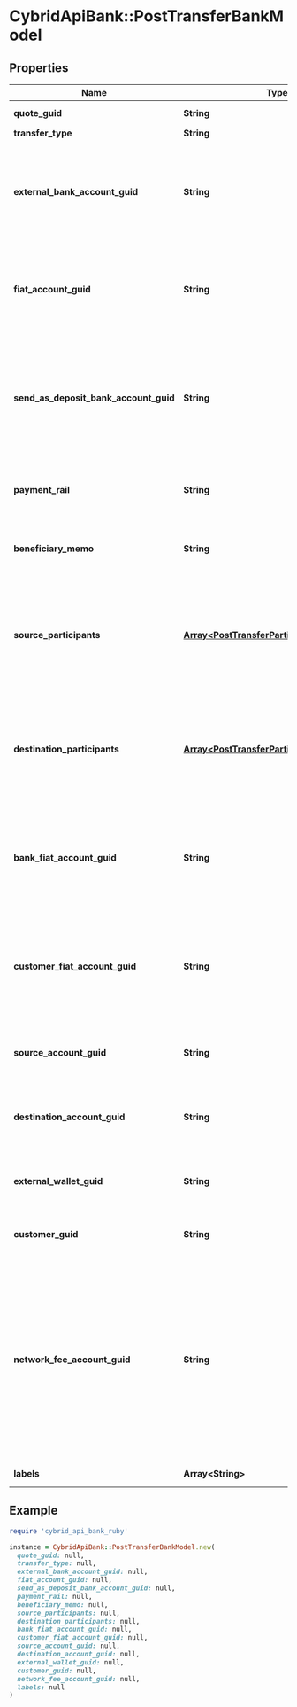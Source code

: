# CybridApiBank::PostTransferBankModel

## Properties

| Name | Type | Description | Notes |
| ---- | ---- | ----------- | ----- |
| **quote_guid** | **String** | The associated quote&#39;s identifier. |  |
| **transfer_type** | **String** | The type of transfer. |  |
| **external_bank_account_guid** | **String** | The customer&#39;s &#39;plaid&#39; or &#39;plaid_processor_token&#39; external bank account&#39;s identifier. Required when transfer_type is funding or transfer_type is instant_funding. | [optional] |
| **fiat_account_guid** | **String** | The identifier for the fiat account to use for the transfer. Required if the customer or bank has multiple fiat accounts. Optional when transfer_type is funding. | [optional] |
| **send_as_deposit_bank_account_guid** | **String** | The deposit bank account&#39;s identifier. Only valid for withdrawals. The deposit bank account must be owned by the customer or bank initiating the transfer. Optional when transfer_type is funding. | [optional] |
| **payment_rail** | **String** | The desired payment rail to initiate the transfer for. Optional when transfer_type is funding. | [optional] |
| **beneficiary_memo** | **String** | The memo to send to the counterparty. Optional when transfer_type is funding. | [optional] |
| **source_participants** | [**Array&lt;PostTransferParticipantBankModel&gt;**](PostTransferParticipantBankModel.md) | The source participants for the transfer. Optional when transfer_type is funding, transfer_type is instant_funding, transfer_type is book, transfer_type is crypto, or transfer_type is lightning. | [optional] |
| **destination_participants** | [**Array&lt;PostTransferParticipantBankModel&gt;**](PostTransferParticipantBankModel.md) | The destination participants for the transfer. Optional when transfer_type is funding, transfer_type is instant_funding, transfer_type is book, transfer_type is crypto, or transfer_type is lightning. | [optional] |
| **bank_fiat_account_guid** | **String** | The identifier for the fiat account to use for the transfer. Required if the bank has multiple fiat accounts. Optional when transfer_type is instant_funding or transfer_type is lightning. | [optional] |
| **customer_fiat_account_guid** | **String** | The identifier for the fiat account to use for the transfer. Required if the customer has multiple fiat accounts. Optional when transfer_type is instant_funding or transfer_type is lightning. | [optional] |
| **source_account_guid** | **String** | The source account&#39;s identifier. Required when transfer_type is book or transfer_type is inter_account. | [optional] |
| **destination_account_guid** | **String** | The destination account&#39;s identifier. Required when transfer_type is book or transfer_type is inter_account. | [optional] |
| **external_wallet_guid** | **String** | The customer&#39;s external wallet&#39;s identifier. Required when transfer_type is crypto. | [optional] |
| **customer_guid** | **String** | The customer&#39;s identifier. Required when transfer_type is lightning. | [optional] |
| **network_fee_account_guid** | **String** | The network fee account&#39;s identifier. Required for network fee transfers. Must be the identifier for the customer&#39;s or bank&#39;s fiat or trading account. For customer&#39;s to pay the network fees, include the customer&#39;s fiat or trading account guid. For bank&#39;s to pay the network fees, include the bank&#39;s fiat or trading account guid. Required when transfer_type is lightning. | [optional] |
| **labels** | **Array&lt;String&gt;** | The labels associated with the transfer. | [optional] |

## Example

```ruby
require 'cybrid_api_bank_ruby'

instance = CybridApiBank::PostTransferBankModel.new(
  quote_guid: null,
  transfer_type: null,
  external_bank_account_guid: null,
  fiat_account_guid: null,
  send_as_deposit_bank_account_guid: null,
  payment_rail: null,
  beneficiary_memo: null,
  source_participants: null,
  destination_participants: null,
  bank_fiat_account_guid: null,
  customer_fiat_account_guid: null,
  source_account_guid: null,
  destination_account_guid: null,
  external_wallet_guid: null,
  customer_guid: null,
  network_fee_account_guid: null,
  labels: null
)
```

